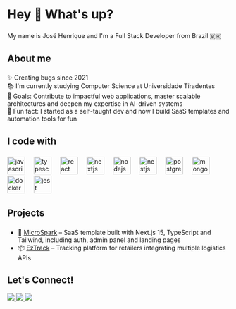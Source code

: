 <h1 align="left">Hey 👋 What's up?</h1>

###

<p align="left">My name is José Henrique and I'm a Full Stack Developer from Brazil 🇧🇷</p>

###

<h2 align="left">About me</h2>

###

<p align="left">✨ Creating bugs since 2021<br>
📚 I'm currently studying Computer Science at Universidade Tiradentes<br>
🎯 Goals: Contribute to impactful web applications, master scalable architectures and deepen my expertise in AI-driven systems<br>
🎲 Fun fact: I started as a self-taught dev and now I build SaaS templates and automation tools for fun</p>

###

<h2 align="left">I code with</h2>

###

<div align="left">
  <img src="https://cdn.jsdelivr.net/gh/devicons/devicon/icons/javascript/javascript-original.svg" height="40" alt="javascript logo"  />
  <img width="12" />
  <img src="https://cdn.jsdelivr.net/gh/devicons/devicon/icons/typescript/typescript-original.svg" height="40" alt="typescript logo"  />
  <img width="12" />
  <img src="https://cdn.jsdelivr.net/gh/devicons/devicon/icons/react/react-original.svg" height="40" alt="react logo"  />
  <img width="12" />
  <img src="https://cdn.jsdelivr.net/gh/devicons/devicon/icons/nextjs/nextjs-original.svg" height="40" alt="nextjs logo"  />
  <img width="12" />
  <img src="https://cdn.jsdelivr.net/gh/devicons/devicon/icons/nodejs/nodejs-original.svg" height="40" alt="nodejs logo"  />
  <img width="12" />
  <img src="https://cdn.jsdelivr.net/gh/devicons/devicon/icons/nestjs/nestjs-original.svg" height="40" alt="nestjs logo"  />
  <img width="12" />
  <img src="https://cdn.jsdelivr.net/gh/devicons/devicon/icons/postgresql/postgresql-original.svg" height="40" alt="postgresql logo"  />
  <img width="12" />
  <img src="https://cdn.jsdelivr.net/gh/devicons/devicon/icons/mongodb/mongodb-original.svg" height="40" alt="mongodb logo"  />
  <img width="12" />
  <img src="https://cdn.jsdelivr.net/gh/devicons/devicon/icons/docker/docker-original.svg" height="40" alt="docker logo"  />
  <img width="12" />
  <img src="https://cdn.jsdelivr.net/gh/devicons/devicon/icons/jest/jest-plain.svg" height="40" alt="jest logo"  />
</div>

###

<h2 align="left">Projects</h2>

###

- 🚀 [MicroSpark](https://github.com/jose15000) – SaaS template built with Next.js 15, TypeScript and Tailwind, including auth, admin panel and landing pages  
- 📦 [EzTrack](https://github.com/jose15000/EzTrack) – Tracking platform for retailers integrating multiple logistics APIs  

###

<h2 align="left">Let's Connect!</h2>

<p align="left">
  <a href="mailto:josehenrique.dev.contato@gmail.com" target="_blank">
    <img src="https://img.shields.io/badge/Email-D14836?style=for-the-badge&logo=gmail&logoColor=white" />
  </a>
  <a href="https://linkedin.com/in/josé-henrique-oliveira-de-carvalho1500" target="_blank">
    <img src="https://img.shields.io/badge/LinkedIn-0A66C2?style=for-the-badge&logo=linkedin&logoColor=white" />
  </a>
  <a href="https://github.com/jose15000" target="_blank">
    <img src="https://img.shields.io/badge/GitHub-100000?style=for-the-badge&logo=github&logoColor=white" />
  </a>
</p>
